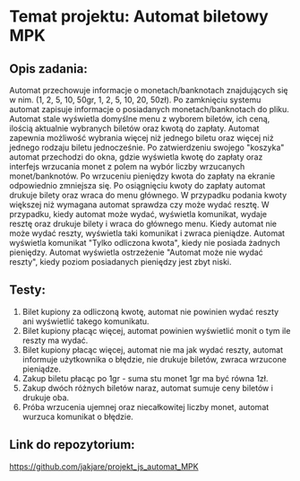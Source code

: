 # Temat projektu: Automat biletowy MPK
## Opis zadania:
Automat przechowuje informacje o monetach/banknotach znajdujących się w nim. (1, 2, 5, 10, 50gr, 1, 2, 5, 10, 20, 50zł). 
Po zamknięciu systemu automat zapisuje informacje o posiadanych monetach/banknotach do pliku. Automat stale wyświetla
domyślne menu z wyborem biletów, ich ceną, ilością aktualnie wybranych biletów oraz kwotą do zapłaty.
Automat zapewnia możliwość wybrania więcej niż jednego biletu oraz więcej niż jednego rodzaju biletu jednocześnie.
Po zatwierdzeniu swojego "koszyka" automat przechodzi do okna, gdzie wyświetla kwotę do zapłaty oraz interfejs
wrzucania monet z polem na wybór liczby wrzucanych monet/banknotów. Po wrzuceniu pieniędzy kwota do zapłaty na ekranie
odpowiednio zmniejsza się. Po osiągnięciu kwoty do zapłaty automat drukuje bilety oraz wraca do menu głównego.
W przypadku podania kwoty większej niż wymagana automat sprawdza czy może wydać resztę. W przypadku, kiedy
automat może wydać, wyświetla komunikat, wydaje resztę oraz drukuje bilety i wraca do głównego menu. Kiedy automat
nie może wydać reszty, wyświetla taki komunikat i zwraca pieniądze. Automat wyświetla komunikat "Tylko odliczona
kwota", kiedy nie posiada żadnych pieniędzy. Automat wyświetla ostrzeżenie "Automat może nie wydać reszty", kiedy poziom
posiadanych pieniędzy jest zbyt niski.
## Testy:
1. Bilet kupiony za odliczoną kwotę, automat nie powinien wydać reszty ani wyświetlić takego komunikatu.
2. Bilet kupiony płacąc więcej, automat powinien wyświetlić monit o tym ile reszty ma wydać.
3. Bilet kupiony płacąc więcej, automat nie ma jak wydać reszty, automat informuje użytkownika o błędzie, nie drukuje biletów, zwraca wrzucone pieniądze.
4. Zakup biletu płacąc po 1gr - suma stu monet 1gr ma być równa 1zł.
5. Zakup dwóch różnych biletów naraz, automat sumuje ceny biletów i drukuje oba.
6. Próba wrzucenia ujemnej oraz niecałkowitej liczby monet, automat wurzuca komunikat o błędzie.
## Link do repozytorium:
https://github.com/jakjare/projekt_js_automat_MPK